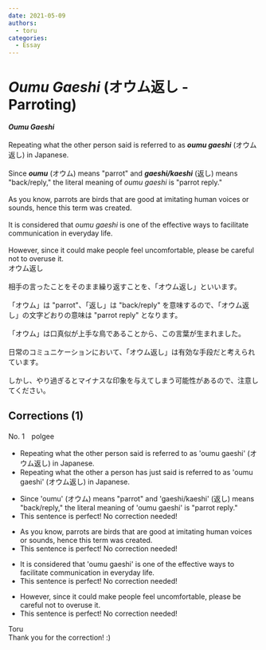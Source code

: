 ```yaml
---
date: 2021-05-09
authors:
  - toru
categories:
  - Essay
---
```


<h1 id="subject_show"><strong><em>Oumu Gaeshi</strong></em> (オウム返し - Parroting)</h1>
<div class="date" hidden>May 9, 2021 18:00</div>
<div id="post"><div id="body_show_ori">
<strong><em>Oumu Gaeshi</strong></em><br/><br/>Repeating what the other person said is referred to as <strong><em>oumu gaeshi</em></strong> (オウム返し) in Japanese.<br/><br/>Since <strong><em>oumu</em></strong> (オウム) means "parrot" and <strong><em>gaeshi/kaeshi</em></strong> (返し) means "back/reply," the literal meaning of <em>oumu gaeshi</em> is "parrot reply."<br/><br/>As you know, parrots are birds that are good at imitating human voices or sounds, hence this term was created.<br/><br/>It is considered that <em>oumu gaeshi</em> is one of the effective ways to facilitate communication in everyday life.<br/><br/>However, since it could make people feel uncomfortable, please be careful not to overuse it.
</div></div>

<!-- more -->

<div id="post_ja"><div id="body_show_mo">
オウム返し<br/><br/>相手の言ったことをそのまま繰り返すことを、「オウム返し」といいます。<br/><br/>「オウム」は "parrot"、「返し」は "back/reply" を意味するので、「オウム返し」の文字どおりの意味は "parrot reply" となります。<br/><br/>「オウム」は口真似が上手な鳥であることから、この言葉が生まれました。<br/><br/>日常のコミュニケーションにおいて、「オウム返し」は有効な手段だと考えられています。<br/><br/>しかし、やり過ぎるとマイナスな印象を与えてしまう可能性があるので、注意してください。
</div></div>

## Corrections (1)
<div id="block"><div class="first_name"> No. 1　<span class="just_name">polgee</span></div><div id="block2">
<ul class="correction_field">
<li class="incorrect">Repeating what the other person said is referred to as 'oumu gaeshi' (オウム返し) in Japanese.</li>
<li class="corrected correct">
Repeating what <span class="sline">the other</span> <span class="f_red">a</span> person <span class="f_red">has just</span> said is referred to as 'oumu gaeshi' (オウム返し) in Japanese.
</li>
</ul>
<ul class="correction_field">
<li class="incorrect">Since 'oumu' (オウム) means "parrot" and 'gaeshi/kaeshi' (返し) means "back/reply," the literal meaning of 'oumu gaeshi' is "parrot reply."</li>
<li class="corrected perfect">This sentence is perfect! No correction needed!</li>
</ul>
<ul class="correction_field">
<li class="incorrect">As you know, parrots are birds that are good at imitating human voices or sounds, hence this term was created.</li>
<li class="corrected perfect">This sentence is perfect! No correction needed!</li>
</ul>
<ul class="correction_field">
<li class="incorrect">It is considered that 'oumu gaeshi' is one of the effective ways to facilitate communication in everyday life.</li>
<li class="corrected perfect">This sentence is perfect! No correction needed!</li>
</ul>
<ul class="correction_field">
<li class="incorrect">However, since it could make people feel uncomfortable, please be careful not to overuse it.</li>
<li class="corrected perfect">This sentence is perfect! No correction needed!</li>
</ul>
</div><div class="name"><span class="just_name">Toru</span><br>
Thank you for the correction! :)
</div>
</div>
